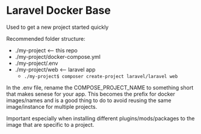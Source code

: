 # Laravel Docker Base

Used to get a new project started quickly

Recommended folder structure:

* ./my-project <-- this repo
* ./my-project/docker-compose.yml
* ./my-project/.env
* ./my-project/web <-- laravel app
	* ``` ./my-project$ composer create-project laravel/laravel web ```

In the .env file, rename the COMPOSE_PROJECT_NAME to something short that makes 
senese for your app. 
This becomes the prefix for docker images/names and is a good thing to do to
 avoid reusing the same image/instance for multiple projects. 

Important especially when installing different plugins/mods/packages to the image that are specific to a project.
